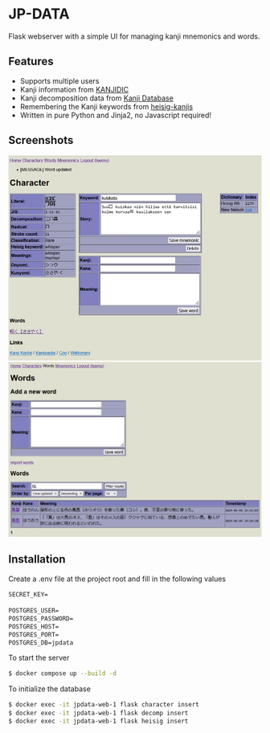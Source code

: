 # JP-DATA

Flask webserver with a simple UI for managing kanji mnemonics and words.

## Features

* Supports multiple users
* Kanji information from [KANJIDIC](http://www.edrdg.org/wiki/index.php/KANJIDIC_Project)
* Kanji decomposition data from [Kanji Database](https://kanji-database.sourceforge.net/)
* Remembering the Kanji keywords from [heisig-kanjis](https://github.com/sdcr/heisig-kanjis)
* Written in pure Python and Jinja2, no Javascript required!

## Screenshots

[<img src="screenshot_character.jpg" alt="screenshot character" width="512">](screenshot_character.jpg)
[<img src="screenshot_words.jpg" alt="screenshot_words" width="512">](screenshot_words.jpg)

## Installation

Create a .env file at the project root and fill in the following values

```
SECRET_KEY=

POSTGRES_USER=
POSTGRES_PASSWORD=
POSTGRES_HOST=
POSTGRES_PORT=
POSTGRES_DB=jpdata
```

To start the server

```bash
$ docker compose up --build -d
```

To initialize the database

```bash
$ docker exec -it jpdata-web-1 flask character insert
$ docker exec -it jpdata-web-1 flask decomp insert
$ docker exec -it jpdata-web-1 flask heisig insert
```
